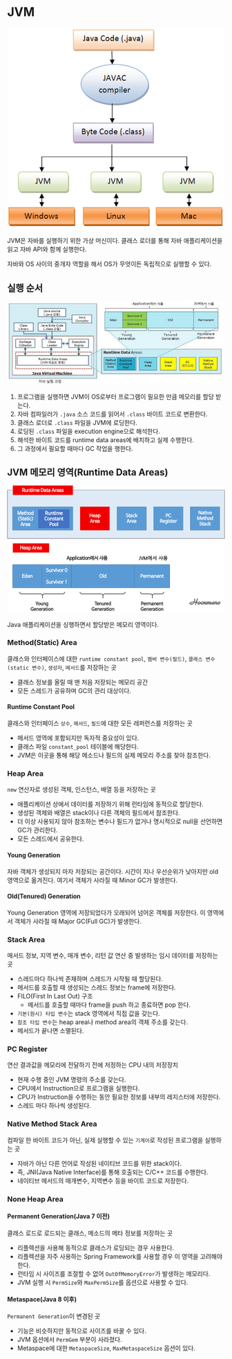 # JVM

![](../../.gitbook/assets/interview/jvm-and-java/26151B3C59535FCD2A.png)

JVM은 자바를 실행하기 위한 가상 머신이다. 클래스 로더를 통해 자바 애플리케이션을 읽고 자바 API와 함께 실행한다. 

자바와 OS 사이의 중개자 역할을 해서 OS가 무엇이든 독립적으로 실행할 수 있다.

## 실행 순서

![](../../.gitbook/assets/interview/jvm-and-java/2121BB33595349680D.png)

1. 프로그램을 실행하면 JVM이 OS로부터 프로그램이 필요한 만큼 메모리를 할당 받는다.
2. 자바 컴파일러가 `.java` 소스 코드를 읽어서 `.class` 바이트 코드로 변환한다.
3. 클래스 로더로 `.class` 파일을 JVM에 로딩한다.
4. 로딩된 `.class` 파일을 execution engine으로 해석한다.
5. 해석한 바이트 코드를 runtime data areas에 배치하고 실제 수행한다.
6. 그 과정에서 필요할 때마다 GC 작업을 행한다.

## JVM 메모리 영역(Runtime Data Areas)

![](../../.gitbook/assets/interview/jvm-and-java/2158C335595365922B.png)

Java 애플리케이션을 싱행하면서 할당받은 메모리 영역이다.

### Method(Static) Area

클래스와 인터페이스에 대한 `runtime constant pool`, `멤버 변수(필드)`, `클래스 변수(static 변수)`, `생성자`, `메서드`를 저장하는 곳

- 클래스 정보를 올릴 때 맨 처음 저장되는 메모리 공간
- 모든 스레드가 공유하며 GC의 관리 대상이다.

#### Runtime Constant Pool

클래스와 인터페이스 `상수`, `메서드`, `필드`에 대한 모든 레퍼런스를 저장하는 곳

- 메서드 영역에 포함되지만 독자적 중요성이 있다.
- 클래스 파일 `constant_pool` 테이블에 해당한다.
- JVM은 이곳을 통해 해당 메소드나 필드의 실제 메모리 주소를 찾아 참조한다.

### Heap Area

`new` 연산자로 생성된 객체, 인스턴스, 배열 등을 저장하는 곳

- 애플리케이션 상에서 데이터를 저장하기 위해 런타임에 동적으로 할당한다.
- 생성된 객체와 배열은 stack이나 다른 객체의 필드에서 참조한다.
- 더 이상 사용되지 않아 참조하는 변수나 필드가 없거나 명시적으로 null을 선언하면 GC가 관리한다.
- 모든 스레드에서 공유한다.

#### Young Generation

자바 객체가 생성되지 마자 저장되는 공간이다. 시간이 지나 우선순위가 낮아지만 old 영역으로 옮겨진다. 여기서 객체가 사라질 때 Minor GC가 발생한다.

#### Old(Tenured) Generation

Young Generation 영역에 저장되었다가 오래되어 넘어온 객체를 저장한다. 이 영역에서 객체가 사라질 때 Major GC(Full GC)가 발생한다.

### Stack Area

매서드 정보, 지역 변수, 매개 변수, 리턴 값  연산 중 발생하는 임시 데이터를 저장하는 곳

- 스레드마다 하나씩 존재하며 스레드가 시작될 때 할당된다.
- 메서드를 호출할 때 생성되는 스레드 정보는 frame에 저장한다.
- FILO(First In Last Out) 구조
    - 메서드를 호출할 때마다 frame을 push 하고 종료하면 pop 한다.
- `기본(원시) 타입 변수`는 stack 영역에서 직접 값을 갖는다.
- `참조 타입 변수`는 heap area나 method area의 객체 주소를 갖는다.
- 메서드가 끝나면 소멸된다.

### PC Register

연산 결과값을 메모리에 전달하기 전에 저정하는 CPU 내의 저장장치

- 현재 수행 중인 JVM 명령의 주소를 갖는다.
- CPU에서 Instruction으로 프로그램을 실행한다.
- CPU가 Instruction을 수행하는 동안 필요한 정보를 내부의 레지스터에 저장한다.
- 스레드 마다 하나씩 생성된다.

### Native Method Stack Area

컴파일 한 바이트 코드가 아닌, 실제 실행할 수 있는 `기계어`로 작성된 프로그램을 실행하는 곳

- 자바가 아닌 다른 언어로 작성된 네이티브 코드를 위한 stack이다.
- 즉, JNI(Java Native Interface)를 통해 호출되는 C/C++ 코드를 수행한다.
- 네이티브 메서드의 매개변수, 지역변수 등을 바이트 코드로 저장한다.

### None Heap Area
#### Permanent Generation(Java 7 이전)

클래스 로드로 로드되는 클래스, 메소드의 메타 정보를 저장하는 곳

- 리플렉션을 사용해 동적으로 클래스가 로딩되는 경우 사용한다.
- 리플렉션을 자주 사용하는 Spring Framework를 사용할 경우 이 영역을 고려해야 한다.
- 런타임 시 사이즈를 조절할 수 없어 `OutOfMemoryError`가 발생하는 메모리다.
- JVM 실행 시 `PermSize`와 `MaxPermSize`를 옵션으로 사용할 수 있다.

#### Metaspace(Java 8 이후)

`Permanent Generation`이 변경된 곳

- 기능은 비슷하지만 동적으로 사이즈를 바꿀 수 있다.
- JVM 옵션에서 `PermGem` 부분이 사라졌다.
- Metaspace에 대한 `MetaspaceSize`, `MaxMetaspaceSize` 옵션이 있다.